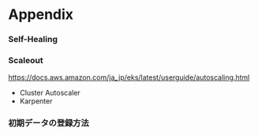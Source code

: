 # Appendix
### Self-Healing

### Scaleout
https://docs.aws.amazon.com/ja_jp/eks/latest/userguide/autoscaling.html
- Cluster Autoscaler
- Karpenter

### 初期データの登録方法